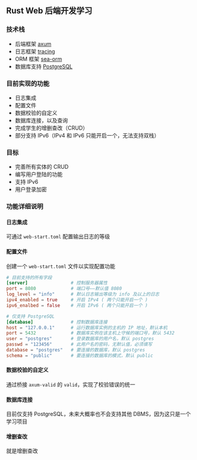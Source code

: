 ## Rust Web 后端开发学习

### 技术栈
- 后端框架 [axum](https://crates.io/crates/axum)
- 日志框架 [tracing](https://crates.io/crates/tracing)
- ORM 框架 [sea-orm](https://crates.io/crates/sea-orm)
- 数据库支持 [PostgreSQL](https://www.postgresql.org)

### 目前实现的功能
- 日志集成
- 配置文件
- 数据校验的自定义
- 数据库连接，以及查询
- 完成学生的增删查改（CRUD）
- 部分支持 IPv6（IPv4 和 IPv6 只能开启一个，无法支持双栈）

### 目标
- 完善所有实体的 CRUD
- 编写用户登陆的功能
- 支持 IPv6
- 用户登录加密

### 功能详细说明
#### 日志集成
可通过 `web-start.toml` 配置输出日志的等级
#### 配置文件
创建一个 `web-start.toml` 文件以实现配置功能
```toml
# 目前支持的所有字段
[server]                # 控制服务器属性
port = 8080             # 端口号——默认值 8080
log_level = "info"      # 默认日志输出等级为 info 及以上的日志
ipv4_enabled = true     # 开启 IPv4 ( 两个只能开启一个 )
ipv6_enalbed = false    # 开启 IPv6 ( 两个只能开启一个 )

# 仅支持 PostgreSQL
[database]              # 控制数据库连接
host = "127.0.0.1"      # 运行数据库实例的主机的 IP 地址，默认本机
port = 5432             # 数据库实例在该主机上守候的端口号，默认 5432
user = "postgres"       # 登录数据库的用户名，默认 postgres
passwd = "123456"       # 此用户名的密码，无默认值，必须填写
database = "postgres"   # 要连接的数据库，默认 postgres
schema = "public"       # 要连接的数据库的模式，默认 public
```
#### 数据校验的自定义
通过桥接 `axum-valid` 的 `valid`，实现了校验错误的统一
#### 数据库连接
目前仅支持 PostgreSQL，未来大概率也不会支持其他 DBMS，因为这只是一个学习项目
#### 增删查改
就是增删查改